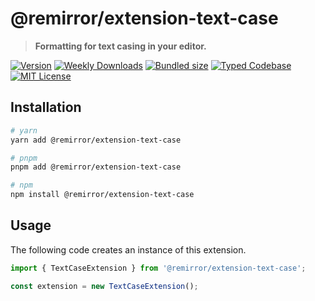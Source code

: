 # @remirror/extension-text-case

> **Formatting for text casing in your editor.**

[![Version][version]][npm] [![Weekly Downloads][downloads-badge]][npm] [![Bundled size][size-badge]][size] [![Typed Codebase][typescript]](#) [![MIT License][license]](#)

[version]: https://flat.badgen.net/npm/v/@remirror/extension-text-case
[npm]: https://npmjs.com/package/@remirror/extension-text-case
[license]: https://flat.badgen.net/badge/license/MIT/purple
[size]: https://bundlephobia.com/result?p=@remirror/extension-text-case
[size-badge]: https://flat.badgen.net/bundlephobia/minzip/@remirror/extension-text-case
[typescript]: https://flat.badgen.net/badge/icon/TypeScript?icon=typescript&label
[downloads-badge]: https://badgen.net/npm/dw/@remirror/extension-text-case/red?icon=npm

## Installation

```bash
# yarn
yarn add @remirror/extension-text-case

# pnpm
pnpm add @remirror/extension-text-case

# npm
npm install @remirror/extension-text-case
```

## Usage

The following code creates an instance of this extension.

```ts
import { TextCaseExtension } from '@remirror/extension-text-case';

const extension = new TextCaseExtension();
```
